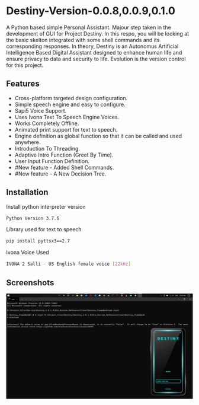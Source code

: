 
# Destiny-Version-0.0.8,0.0.9,0.1.0



A Python based simple Personal Assistant.
Majour step taken in the development of GUI for Project Destiny.
In this respo, you will be looking at the basic skelton integrated with some shell commands and its corresponding responses.
In theory, Destiny is an Autonomus Artificial Intelligence Based Digital Assistant designed to
enhance human life and ensure privacy to data and security to life.
Evolution is the version control for this project.
## Features

- Cross-platform targeted design configuration.
- Simple speech engine and easy to configure.
- Sapi5 Voice Support.
- Uses Ivona Text To Speech Engine Voices.
- Works Completely Offline.
- Animated print support for text to speech.
- Engine definition as global function so that it can be called and used anywhere.
- Introduction To Threading.
- Adaptive Intro Function (Greet By Time).
- User Input Function Definition.
- #New feature - Added Shell Commands.
- #New feature - A New Decision Tree.
## Installation

Install python interpreter version

```bash
Python Version 3.7.6

```
Library used for text to speech

```bash
pip install pyttsx3==2.7

```
Ivona Voice Used
```bash
IVONA 2 Salli - US English female voice [22kHz]

```

## Screenshots

![App Screenshot](https://github.com/ODRDLabs/Destiny-Version-0.0.8-0.0.9-0.1.0/blob/main/Screeshots/Test_1.jpg)

